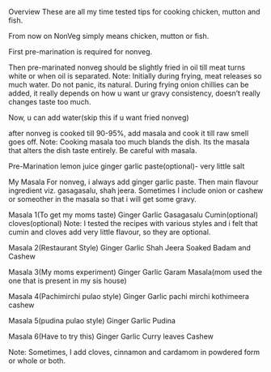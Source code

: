 Overview
These are all my time tested tips for cooking chicken, mutton and fish.

From now on NonVeg simply means chicken, mutton or fish.

First pre-marination is required for nonveg.

Then pre-marinated nonveg should be slightly fried in oil till meat turns white or when oil is separated. 
Note: Initially during frying, meat releases so much water. Do not panic, its natural. During frying onion chillies can be added, it really depends on how u want ur gravy consistency, doesn’t really changes taste too much.

Now, u can add water(skip this if u want fried nonveg)

after nonveg is cooked till 90-95%, add masala and cook it till raw smell goes off.
Note: Cooking masala too much blands the dish. Its the masala that alters the dish taste entirely. Be careful with masala.


Pre-Marination
lemon juice
ginger garlic paste(optional)- very little
salt



My Masala
For nonveg, i always add ginger garlic paste. Then main flavour ingredient viz. gasagasalu, shah jeera. Sometimes I include onion or cashew or someother in the masala so that i will get some gravy.

Masala 1(To get my moms taste)
Ginger
Garlic
Gasagasalu
Cumin(optional)
cloves(optional)
Note: I tested the recipes with various styles and i felt that cumin and cloves add very little flavour, so they are optional.

Masala 2(Restaurant Style)
Ginger
Garlic
Shah Jeera
Soaked Badam and Cashew

Masala 3(My moms experiment)
Ginger
Garlic
Garam Masala(mom used the one that is present in my sis house)

Masala 4(Pachimirchi pulao style)
Ginger
Garlic
pachi mirchi
kothimeera
cashew

Masala 5(pudina pulao style)
Ginger
Garlic
Pudina

Masala 6(Have to try this)
Ginger
Garlic
Curry leaves
Cashew


Note: Sometimes, I add cloves, cinnamon and cardamom in powdered form or whole or both.


